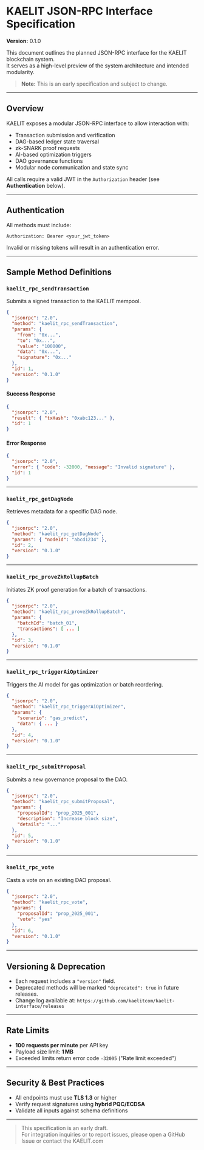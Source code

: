 # KAELIT JSON-RPC Interface Specification

**Version:** 0.1.0

This document outlines the planned JSON-RPC interface for the KAELIT blockchain system.  
It serves as a high-level preview of the system architecture and intended modularity.  
> **Note:** This is an early specification and subject to change.

---

## Overview

KAELIT exposes a modular JSON-RPC interface to allow interaction with:

- Transaction submission and verification  
- DAG-based ledger state traversal  
- zk-SNARK proof requests  
- AI-based optimization triggers  
- DAO governance functions  
- Modular node communication and state sync

All calls require a valid JWT in the `Authorization` header (see **Authentication** below).

---

## Authentication

All methods must include:

```
Authorization: Bearer <your_jwt_token>
```

Invalid or missing tokens will result in an authentication error.

---

## Sample Method Definitions

### `kaelit_rpc_sendTransaction`

Submits a signed transaction to the KAELIT mempool.

```json
{
  "jsonrpc": "2.0",
  "method": "kaelit_rpc_sendTransaction",
  "params": {
    "from": "0x...",
    "to": "0x...",
    "value": "100000",
    "data": "0x...",
    "signature": "0x..."
  },
  "id": 1,
  "version": "0.1.0"
}
```

#### Success Response
```json
{
  "jsonrpc": "2.0",
  "result": { "txHash": "0xabc123..." },
  "id": 1
}
```

#### Error Response
```json
{
  "jsonrpc": "2.0",
  "error": { "code": -32000, "message": "Invalid signature" },
  "id": 1
}
```

---

### `kaelit_rpc_getDagNode`

Retrieves metadata for a specific DAG node.

```json
{
  "jsonrpc": "2.0",
  "method": "kaelit_rpc_getDagNode",
  "params": { "nodeId": "abcd1234" },
  "id": 2,
  "version": "0.1.0"
}
```

---

### `kaelit_rpc_proveZkRollupBatch`

Initiates ZK proof generation for a batch of transactions.

```json
{
  "jsonrpc": "2.0",
  "method": "kaelit_rpc_proveZkRollupBatch",
  "params": {
    "batchId": "batch_01",
    "transactions": [ ... ]
  },
  "id": 3,
  "version": "0.1.0"
}
```

---

### `kaelit_rpc_triggerAiOptimizer`

Triggers the AI model for gas optimization or batch reordering.

```json
{
  "jsonrpc": "2.0",
  "method": "kaelit_rpc_triggerAiOptimizer",
  "params": {
    "scenario": "gas_predict",
    "data": { ... }
  },
  "id": 4,
  "version": "0.1.0"
}
```

---

### `kaelit_rpc_submitProposal`

Submits a new governance proposal to the DAO.

```json
{
  "jsonrpc": "2.0",
  "method": "kaelit_rpc_submitProposal",
  "params": {
    "proposalId": "prop_2025_001",
    "description": "Increase block size",
    "details": "..."
  },
  "id": 5,
  "version": "0.1.0"
}
```

---

### `kaelit_rpc_vote`

Casts a vote on an existing DAO proposal.

```json
{
  "jsonrpc": "2.0",
  "method": "kaelit_rpc_vote",
  "params": {
    "proposalId": "prop_2025_001",
    "vote": "yes"
  },
  "id": 6,
  "version": "0.1.0"
}
```

---

## Versioning & Deprecation

- Each request includes a `"version"` field.  
- Deprecated methods will be marked `"deprecated": true` in future releases.  
- Change log available at: `https://github.com/kaelitcom/kaelit-interface/releases`

---

## Rate Limits

- **100 requests per minute** per API key  
- Payload size limit: **1 MB**  
- Exceeded limits return error code `-32005` ("Rate limit exceeded")

---

## Security & Best Practices

- All endpoints must use **TLS 1.3** or higher  
- Verify request signatures using **hybrid PQC/ECDSA**  
- Validate all inputs against schema definitions

---

> This specification is an early draft.  
> For integration inquiries or to report issues, please open a GitHub Issue or contact the KAELIT.com

